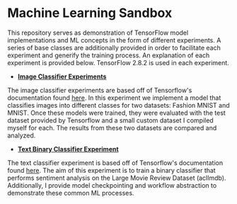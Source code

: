 # Machine Learning Sandbox

This repository serves as demonstration of TensorFlow model implementations and ML concepts in the form of different
experiments. A series of base classes are additionally provided in order to facilitate each experiment and generify the
training process. An explanation of each experiment is provided below. TensorFlow 2.8.2 is used in each experiment.

- [**Image Classifier Experiments**](image_classifier_experiment/Image%20Classifier%20README.md)

The image classifier experiments are based off of Tensorflow's documentation
found [here](https://www.tensorflow.org/tutorials/keras/classification). In this experiment we implement a model that
classifies images into different classes for two datasets: Fashion MNIST and MNIST. Once these models were trained, they
were evaluated with the test dataset provided by Tensorflow and a small custom dataset I compiled myself for each. The
results from these two datasets are compared and analyzed.

- [**Text Binary Classifier Experiment**](text_binary_classifier_experiment/Text%20Binary%20Classifier%20README.md)

The text classifier experiment is based off of Tensorflow's documentation
found [here](https://www.tensorflow.org/tutorials/keras/text_classification). The aim of this experiment is
to train a binary classifier that performs sentiment analysis on the Large Movie Review Dataset (aclImdb).
Additionally, I provide model checkpointing and workflow abstraction to demonstrate these common ML processes.

